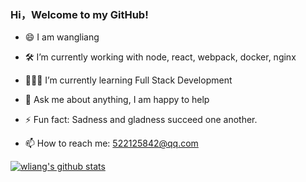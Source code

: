 ### Hi，Welcome to my GitHub!

- 😄 I am wangliang

- 🛠 I’m currently working with node, react, webpack, docker, nginx

- 👨🏻‍💻 I’m currently learning Full Stack Development

- 💬 Ask me about anything, I am happy to help

- ⚡ Fun fact: Sadness and gladness succeed one another.

- 📫 How to reach me: 522125842@qq.com

  

[![wliang's github stats](https://github-readme-stats.vercel.app/api?username=MrGuang123&show_icons=true&theme=cobalt)](https://github.com/anuraghazra/github-readme-stats)
